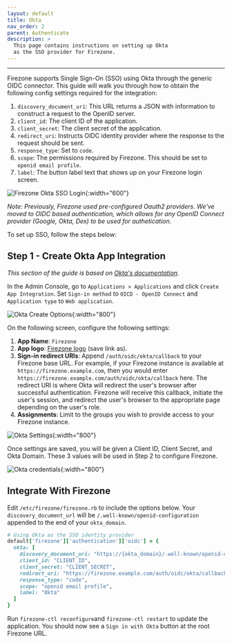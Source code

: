 ```yaml
---
layout: default
title: Okta
nav_order: 2
parent: Authenticate
description: >
  This page contains instructions on setting up Okta
  as the SSO provider for Firezone.
---
```

---

Firezone supports Single Sign-On (SSO) using Okta
through the generic OIDC connector. This guide will walk you through how to
obtain the following config settings required for the integration:

1. `discovery_document_uri`: This URL returns a JSON with information to
construct a request to the OpenID server.
1. `client_id`: The client ID of the application.
1. `client_secret`: The client secret of the application.
1. `redirect_uri`: Instructs OIDC identity provider where the response to the
request should be sent.
1. `response_type`: Set to `code`.
1. `scope`: The permissions required by Firezone.
This should be set to `openid email profile`.
1. `label`: The button label text that shows up on your Firezone login screen.

![Firezone Okta SSO Login](https://user-images.githubusercontent.com/52545545/156855886-5a4a0da7-065c-4ec1-af33-583dff4dbb72.gif){:width="600"}

_Note: Previously, Firezone used pre-configured Oauth2 providers. We've moved to
OIDC based authentication, which allows for any OpenID Connect provider
(Google, Okta, Dex) to be used for authetication._

To set up SSO, follow the steps below:

## Step 1 - Create Okta App Integration

_This section of the guide is based on
[Okta's documentation](https://help.okta.com/en/prod/Content/Topics/Apps/Apps_App_Integration_Wizard_OIDC.htm)._

In the Admin Console, go to `Applications > Applications` and click `Create App Integration`.
Set `Sign-in method` to `OICD - OpenID Connect` and `Application type` to `Web application`.

![Okta Create Options](https://user-images.githubusercontent.com/52545545/168918378-0dd9f705-2544-412d-bbbe-4a7cd9253907.png){:width="800"}

On the following screen, configure the following settings:

1. **App Name**: `Firezone`
1. **App logo**:
[Firezone logo](https://user-images.githubusercontent.com/52545545/155907625-a4f6c8c2-3952-488d-b244-3c37400846cf.png)
(save link as).
1. **Sign-in redirect URIs**: Append `/auth/oidc/okta/callback` to your Firezone
base URL. For example, if your Firezone instance is available at
`https://firezone.example.com`, then you would enter
`https://firezone.example.com/auth/oidc/okta/callback` here. The redirect URI is
where Okta will redirect the user's browser after successful authentication.
Firezone will receive this callback, initiate the user's session, and redirect
the user's browser to the appropriate page depending on the user's role.
1. **Assignments**:
Limit to the groups you wish to provide access to your Firezone instance.

![Okta Settings](https://user-images.githubusercontent.com/52545545/168918397-0d948838-d6f0-442d-9ef9-035108e2a1f8.png){:width="800"}

Once settings are saved, you will be given a Client ID, Client Secret, and Okta Domain.
These 3 values will be used in Step 2 to configure Firezone.

![Okta credentials](https://user-images.githubusercontent.com/52545545/168918391-cfdc7c8c-6b58-4780-8588-3d3b8c51bce1.png){:width="800"}

## Integrate With Firezone

Edit `/etc/firezone/firezone.rb` to include the options below. Your `discovery_document_url`
will be `/.well-known/openid-configuration` appended to the end of your `okta_domain`.

```ruby
# Using Okta as the SSO identity provider
default['firezone']['authentication']['oidc'] = {
  okta: [
    discovery_document_uri: "https://{okta_domain}/.well-known/openid-configuration",
    client_id: "CLIENT_ID",
    client_secret: "CLIENT_SECRET",
    redirect_uri: "https://firezone.example.com/auth/oidc/okta/callback",
    response_type: "code",
    scope: "openid email profile",
    label: "Okta"
  ]
}
```

Run `firezone-ctl reconfigure`and `firezone-ctl restart` to update the application.
You should now see a `Sign in with Okta` button at the root Firezone URL.
